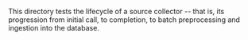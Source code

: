 This directory tests the lifecycle of a source collector -- that is, its progression from initial call, to completion, to batch preprocessing and ingestion into the database.